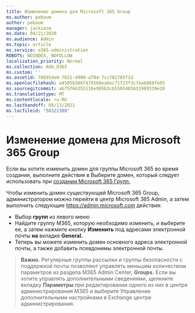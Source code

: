 ```yaml
---
title: Изменение домена для Microsoft 365 Group
ms.author: pebaum
author: pebaum
manager: jackiesm
ms.date: 04/21/2020
ms.audience: Admin
ms.topic: article
ms.service: o365-administration
ROBOTS: NOINDEX, NOFOLLOW
localization_priority: Normal
ms.collection: Adm_O365
ms.custom: ''
ms.assetid: 78695de0-7021-4900-a784-7cc782785f1d
ms.openlocfilehash: a4505b586f474568ea6ec71f23f3c7eab868fe05
ms.sourcegitcommit: ab75f66355116e995b3cb5505465b31989339e28
ms.translationtype: MT
ms.contentlocale: ru-RU
ms.lasthandoff: 08/13/2021
ms.locfileid: "58322308"
---
```

# <a name="change-the-domain-for-a-microsoft-365-group"></a>Изменение домена для Microsoft 365 Group

Если вы хотите изменить домен для группы Microsoft 365 во время создания, выполните действия в Выберите домен, который следует использовать при [создании Microsoft 365 Групп.](https://docs.microsoft.com/microsoft-365/admin/create-groups/choose-domain-to-create-groups)

Чтобы изменить домен существующей Microsoft 365 Group, администратором можно перейти в центр Microsoft 365 Admin, а затем выполнить следующие https://admin.microsoft.com действия:

- Выбор **групп** из левого меню
- Найдите группу M365, которую необходимо изменить, и выберите ее, а затем нажмите кнопку **Изменить** под адресами электронной почты **на** вкладке **General.**
- Теперь вы можете изменить домен основного адреса электронной почты, а также добавить псевдонимы электронной почты.

> **Важно.** Регулярные группы рассылки и группы безопасности с поддержкой почты позволяют управлять меньшим количеством параметров из раздела M365 Admin Center, **Groups.** Если вы хотите управлять дополнительными сведениями, щелкните вкладку **Параметры** при редактировании одного из них  в центре администрирования M365 и выберите Управление дополнительными настройками в Exchange центре администрирования.